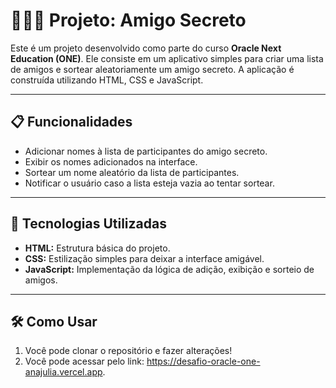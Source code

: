 # 🧑‍🤝‍🧑 Projeto: Amigo Secreto

Este é um projeto desenvolvido como parte do curso **Oracle Next Education (ONE)**. Ele consiste em um aplicativo simples para criar uma lista de amigos e sortear aleatoriamente um amigo secreto. A aplicação é construída utilizando HTML, CSS e JavaScript.

---

## 📋 Funcionalidades

- Adicionar nomes à lista de participantes do amigo secreto.
- Exibir os nomes adicionados na interface.
- Sortear um nome aleatório da lista de participantes.
- Notificar o usuário caso a lista esteja vazia ao tentar sortear.

---

## 🚀 Tecnologias Utilizadas

- **HTML:** Estrutura básica do projeto.
- **CSS:** Estilização simples para deixar a interface amigável.
- **JavaScript:** Implementação da lógica de adição, exibição e sorteio de amigos.

---

## 🛠️ Como Usar

1. Você pode clonar o repositório e fazer alterações!
2. Você pode acessar pelo link: https://desafio-oracle-one-anajulia.vercel.app.
   
